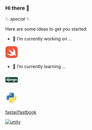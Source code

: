 ### Hi there 👋
 ✨ _special_ ✨



Here are some ideas to get you started:

- 🔭 I’m currently working on ... 

</a> <a href="https://developer.apple.com/swift/" target="_blank"> <img src="https://raw.githubusercontent.com/devicons/devicon/master/icons/swift/swift-original.svg" alt="swift" width="40" height="40"/> </a> 


- 🌱 I’m currently learning ...

 <a href="https://www.djangoproject.com/" target="_blank"> <img src="https://raw.githubusercontent.com/devicons/devicon/master/icons/django/django-original.svg" alt="django" width="40" height="40"/> </a> <a href="https://www.python.org" target="_blank">

<img src="https://raw.githubusercontent.com/devicons/devicon/master/icons/python/python-original.svg" alt="python" width="40" height="40"/> 

fastai/fastbook

</a> <a href="https://unity.com/" target="_blank"> <img src="https://www.vectorlogo.zone/logos/unity3d/unity3d-icon.svg" alt="unity" width="40" height="40"/> </a>


